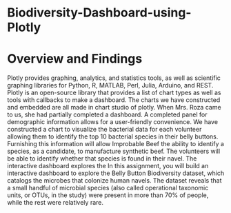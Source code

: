 # Biodiversity-Dashboard-using-Plotly

# Overview and Findings

Plotly provides graphing, analytics, and statistics tools, as well as scientific graphing libraries for Python, R, MATLAB, Perl, Julia, Arduino, and REST. Plotly is an open-source library that provides a list of chart types as well as tools with callbacks to make a dashboard. The charts we have constructed and embedded are all made in chart studio of plotly. When Mrs. Roza came to us, she had partially completed a dashboard. A completed panel for demographic information allows for a user-friendly convenience. We have constructed a chart to visualize the bacterial data for each volunteer allowing them to identify the top 10 bacterial species in their belly buttons. Furnishing this information will allow Improbable Beef the ability to identify a species, as a candidate, to manufacture synthetic beef. The volunteers will be able to identify whether that species is found in their navel. The interactive dashboard explores the In this assignment, you will build an interactive dashboard to explore the Belly Button Biodiversity dataset, which catalogs the microbes that colonize human navels. The dataset reveals that a small handful of microbial species (also called operational taxonomic units, or OTUs, in the study) were present in more than 70% of people, while the rest were relatively rare.


